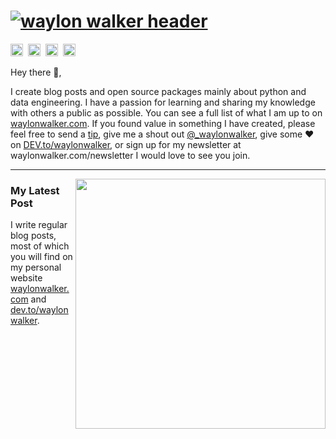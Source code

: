 # [![waylon walker header](https://raw.githubusercontent.com/WaylonWalker/WaylonWalker/master/icon/gh-bannner.png)](https://waylonwalker.com)

<!-- <code><img height="20" src="https://raw.githubusercontent.com/github/explore/cebd63002168a05a6a642f309227eefeccd92950/topics/flutter/flutter.png"></code> -->

<a href="https://dev.to/waylonwalker"><img height="20" src="https://raw.githubusercontent.com/WaylonWalker/WaylonWalker/master/icon/dev.png"></a>&nbsp;
<a href="https://twitter/_waylonwalker"><img height="20" src="https://github.com/WaylonWalker/WaylonWalker/blob/master/icon/twitter.png?raw=true"></a>&nbsp;
<a href="https://instagram/waylonwalker"><img height="20" src="https://github.com/WaylonWalker/WaylonWalker/blob/master/icon/instagram.jpg?raw=true"></a>&nbsp;
<a href="https://www.buymeacoffee.com/bBdtMQO"><img height="20" src="https://github.com/WaylonWalker/WaylonWalker/blob/master/icon/by-me-a-coffee.png?raw=true"></a>

Hey there 👋,

I create blog posts and open source packages mainly about python and data engineering.  I have a passion for learning and sharing my knowledge with others a public as possible.  You can see a full list of what I am up to on [waylonwalker.com](waylonwalker.com).  If you found value in something I have created, please feel free to send a [tip](https://www.buymeacoffee.com/bBdtMQO), give me a shout out [@_waylonwalker](https://twitter.com/_waylonwalker), give some ♥ on [DEV.to/waylonwalker](https://dev.to/waylonwalker), or sign up for my newsletter  at waylonwalker.com/newsletter  I would love to see you join.
 
 ---

<p>
  <a href="https://waylonwalker.com/latest"><img width="400" align='right' src="https://waylonwalker.com/latest.png?raw=true"></a>
</p>

### My Latest Post

I write regular blog posts, most of which you will find on my personal website [waylonwalker.com](https://waylonwalker.com) and [dev.to/waylonwalker](https://dev.to/waylonwalker).
